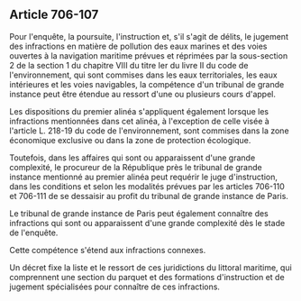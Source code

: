 Article 706-107
----
Pour l'enquête, la poursuite, l'instruction et, s'il s'agit de délits, le
jugement des infractions en matière de pollution des eaux marines et des voies
ouvertes à la navigation maritime prévues et réprimées par la sous-section 2 de
la section 1 du chapitre VIII du titre Ier du livre II du code de
l'environnement, qui sont commises dans les eaux territoriales, les eaux
intérieures et les voies navigables, la compétence d'un tribunal de grande
instance peut être étendue au ressort d'une ou plusieurs cours d'appel.

Les dispositions du premier alinéa s'appliquent également lorsque les
infractions mentionnées dans cet alinéa, à l'exception de celle visée à
l'article L. 218-19 du code de l'environnement, sont commises dans la zone
économique exclusive ou dans la zone de protection écologique.

Toutefois, dans les affaires qui sont ou apparaissent d'une grande complexité,
le procureur de la République près le tribunal de grande instance mentionné au
premier alinéa peut requérir le juge d'instruction, dans les conditions et selon
les modalités prévues par les articles 706-110 et 706-111 de se dessaisir au
profit du tribunal de grande instance de Paris.

Le tribunal de grande instance de Paris peut également connaître des infractions
qui sont ou apparaissent d'une grande complexité dès le stade de l'enquête.

Cette compétence s'étend aux infractions connexes.

Un décret fixe la liste et le ressort de ces juridictions du littoral maritime,
qui comprennent une section du parquet et des formations d'instruction et de
jugement spécialisées pour connaître de ces infractions.
